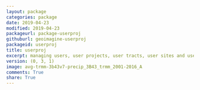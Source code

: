 ```yaml
---
layout: package
categories: package
date: 2019-04-23
modified: 2019-04-23
packageurl: package-userproj
githuburl: geoimagine-userproj
packageid: userproj
title: userproj
excerpt: managing users, user projects, user tracts, user sites and user plots
version: (0, 3, 1)
image: avg-trmm-3b43v7-precip_3B43_trmm_2001-2016_A
comments: True
share: True
---
```

